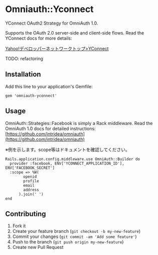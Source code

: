 # Omniauth::Yconnect
YConnect OAuth2 Strategy for OmniAuth 1.0.

Supports the OAuth 2.0 server-side and client-side flows. Read the YConnect docs for more details:

[Yahoo!デベロッパーネットワークトップ>YConnect](http://developer.yahoo.co.jp/yconnect/)

TODO: refactoring

## Installation

Add this line to your application's Gemfile:

    gem 'omniauth-yconnect'


## Usage
OmniAuth::Strategies::Facebook is simply a Rack middleware. Read the OmniAuth 1.0 docs for detailed instructions: [https://github.com/intridea/omniauth](https://github.com/intridea/omniauth)

※例を示します。scope等はドキュメントを確認してください。

    Rails.application.config.middleware.use OmniAuth::Builder do
      provider :facebook, ENV['YCONNECT_APPLICATION_ID'], ENV['FACEBOOK_SECRET']
      :scope => %W(
            openid
            profile
            email
            address
          ).join(' ')
    end

## Contributing

1. Fork it
2. Create your feature branch (`git checkout -b my-new-feature`)
3. Commit your changes (`git commit -am 'Add some feature'`)
4. Push to the branch (`git push origin my-new-feature`)
5. Create new Pull Request
